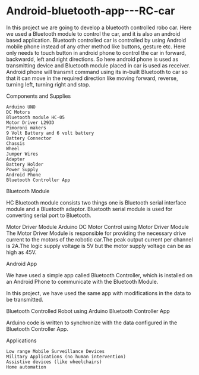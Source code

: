 # Android-bluetooth-app---RC-car

In this project we are going to develop a bluetooth controlled robo car. Here we used a Bluetooth module to control the car, and it is also an android based application.
Bluetooth controlled car is controlled by using Android mobile phone instead of any other method like buttons, gesture etc. Here only needs to touch button in android phone to control the car in forward, backwardd, left and right directions. So here android phone is used as transmitting device and Bluetooth module placed in car is used as receiver. Android phone will transmit command using its in-built Bluetooth to car so that it can move in the required direction like moving forward, reverse, turning left, turning right and stop.


Components and Supplies

    Arduino UNO
    DC Motors
    Bluetooth module HC-05
    Motor Driver L293D
    Pimoroni makers
    9 Volt Battery and 6 volt battery
    Battery Connector
    Chassis
    Wheel
    Jumper Wires
    Adapter
    Battery Holder
    Power Supply 
    Android Phone 
    Bluetooth Controller App 

Bluetooth Module

HC Bluetooth module consists two things one is Bluetooth serial interface module and a Bluetooth adaptor. Bluetooth serial module is used for converting serial port to Bluetooth.

Motor Driver Module
Arduino DC Motor Control using Motor Driver Module
The Motor Driver Module is responsible for providing the necessary drive current to the motors of the robotic car.The peak output current per channel is 2A.The logic supply voltage is 5V but the motor supply voltage can be as high as 45V.
    
Android App

We have used a simple app called Bluetooth Controller, which is installed on an Android Phone to communicate with the Bluetooth Module.

In this project, we have used the same app with modifications in the data to be transmitted.

Bluetooth Controlled Robot using Arduino Bluetooth Controller App

Arduino code is written to synchronize with the data configured in the Bluetooth Controller App.
    
Applications

    Low range Mobile Surveillance Devices
    Military Applications (no human intervention)
    Assistive devices (like wheelchairs)
    Home automation

